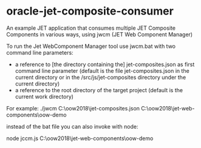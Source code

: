 # oracle-jet-composite-consumer
An example JET application that consumes multiple JET Composite Components in various ways, using jwcm (JET Web Component Manager)

To run the Jet WebComponent Manager tool use jwcm.bat with two command line parameters:

- a reference to [the directory containing the] jet-composites.json as first command line parameter (default is the file jet-composites.json in the current directory or in the /src/js/jet-composites directory under the current directory)
- a reference to the root directory of the target project (default is the current work directory)

For example: ./jwcm C:\oow2018\jet-composites.json C:\oow2018\jet-web-components\oow-demo

instead of the bat file you can also invoke with node:

node jccm.js C:\oow2018\jet-web-components\oow-demo